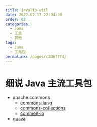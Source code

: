 ```yaml
---
title: javalib-util
date: 2022-02-17 22:34:30
order: 02
categories:
  - Java
  - 工具
  - 其他
tags:
  - Java
  - 工具包
permalink: /pages/c336f7f4/
---
```


# 细说 Java 主流工具包

- apache.commons
  - [commons-lang](https://github.com/apache/commons-lang)
  - [commons-collections](https://github.com/apache/commons-collections)
  - [common-io](https://github.com/apache/commons-io)
- [guava](https://github.com/google/guava)